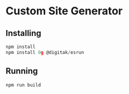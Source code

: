 # Custom Site Generator

## Installing

```javascript
npm install
npm install 0g @digitak/esrun
```

## Running

```javascript
npm run build
```
